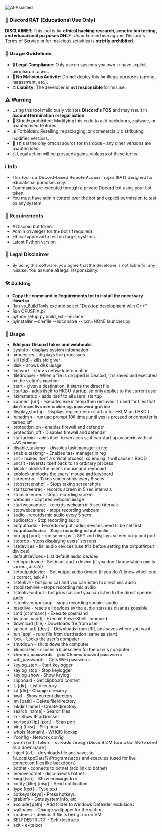 ![AI-Assisted](https://img.shields.io/badge/AI-Assisted-blueviolet)  
### 🐀 Discord RAT (Educational Use Only)  
**DISCLAIMER**: This tool is for **ethical hacking research, penetration testing, and educational purposes ONLY**. Unauthorised use against Discord's Terms of Service or for malicious activities is **strictly prohibited**.  





### 📜 Usage Guidelines  
- 🔒 **Legal Compliance**: Only use on systems you own or have explicit permission to test.  
- 🚫 **No Malicious Activity**: Do **not** deploy this for illegal purposes (spying, harassment, etc.).  
- ⚖️ **Liability**: The developer is **not responsible** for misuse.  

### ⚠️ Warning  
- Using this tool maliciously violates **Discord's TOS** and may result in **account termination** or **legal action**.
- 🚫 Strictly prohibited: Modifying this code to add backdoors, malware, or unauthorised features.
- 💰 Forbidden: Reselling, repackaging, or commercially distributing modified versions.
- 🔐 This is the only official source for this code - any other versions are unauthorised.
- ⚖️ Legal action will be pursued against violators of these terms.

### ℹ️ Info
- This tool is a Discord-based Remote Access Trojan (RAT) designed for educational purposes only.
- Commands are executed through a private Discord bot using your bot token.
- You must have admin control over the bot and explicit permission to test on any system.

### 🔑 Requirements
- A Discord bot token.
- Admin privileges for the bot (if required).
- Ethical approval to test on target systems.
- Latest Python version

### 🚨 Legal Disclaimer  
- By using this software, you agree that the developer is not liable for any misuse. You assume all legal responsibility.

### 🛠️ Building
- **Copy the command in Requirements.txt to install the necessary libraries**
- Run vs_BuildTools.exe and select "Desktop development with C++"
- Run OPUSFIX.py
- python setup.py build_ext --inplace
- pyinstaller --onefile --noconsole --icon=NONE launcher.py


### 🔧 Usage
- **Add your Discord token and webhooks**
- !sysinfo - displays system information
- !processes - displays live processes
- !kill [pid] - kills pid given
- !disk - shows disk usage
- !network - shows network information
- !filedropper - When a file is dropped in Discord, it is saved and executed on the victim's machine
- !start - given a destination, it starts the direct file
- !startup - adds itself to HKCU startup, so only applies to the current user
- !hklmstartup - adds itself to all users' startup
- !connect [url] - executes exe in temp then removes it, used for files that don't need live connection eg. password grabber
- !display_startup - Displays reg entries in startup for HKLM and HKCU
- !runadmin - run uac prompt 100 times until yes is pressed or computer is turned off
- !protection_on - enables firewall and defender
- !protection_off - Disables firewall and defender
- !startadmin - adds itself to services so it can start up as admin without UAC prompt
- !disable_taskmgr - disables task manager in reg
- !enable_taskmgr - Enables task manager in reg
- !crit - makes itself a critical process, so ending it will cause a BSOD
- !uncrit - reversts itself back to an ordinary process
- !block - blocks the user's mouse and keyboard
- !unblock unblocks the users' mouse and keyboard
- !screenshot - Takes screenshots every 5 secs
- !stopscreenshot` - Stops taking screenshots
- !startscreenrec - records screen in 5 sec intervals
- !stopscreenrec - stops recording screen
- !webcam - captures webcam image
- !startwebcamrec - records webcam in 5 sec intervals
- !stopwebcamrec - stops recording webcam
- !audio - records mic audio every 5 secs
- !audiostop - Stop recording audio
- !outputaudio - Records output audio; devices need to be set first
- !outputaudiostop - Stops recording output audio
- !rdp [ip] [port] - run server.py in SPY and displays screen on ip and port
- !stoprdp - stops displaying users' screens
- !listdevices - list audio devices (use this before setting the output/input devices)
- !defaultdevices - List default audio devices
- !setinputdevice - Set input audio device (if you don't know which one is correct, ask AI)
- !setoutputdevice - Set output audio device (if you don't know which one is correct, ask AI)
- !listenlive - bot joins call and you can listen to direct mic audio
- !stoplistenlive - stops recording mic audio
- !listenliveoutput - bot joins call and you can listen to the direct speaker audio
- !listenliveoutputstop - stops recording speaker audio
- !resetlive - resets all devices so the audio stays as clear as possible
- !cmd [command] - Execute command
- !ps [command] - Execute PowerShell command
- !download [file] - Downloads file from user
- !upload [url] [dest] - Downloads from URL and saves where you want
- !run [app] - runs file from destination (same as start)
- !lock - Locks the user's computer
- !shutdown - shuts down the computer
- !bluescreen - causes a bluescreen for the user's computer
- !chrome_passwords - gets Chrome's saved passwords
- !wifi_passwords - Gets WiFi passwords
- !keylog_start - Start keylogger
- !keylog_stop - Stop keylogger
- !keylog_show - Show keylog
- !clipboard - Get clipboard content
- !ls [dir] - List directory
- !cd [dir] - Change directory
- !pwd - Show current directory
- !rm [path] - Delete file/directory
- !mkdir [name] - Create directory
- !search [name] - Search files
- !ip - Show IP addresses
- !portscan [ip] [port] - Scan port
- !ping [host] - Ping host
- !whois [domain] - WHOIS lookup
- !ifconfig - Network config
- !worm [url] [Token] - spreads through Discord DM (use a bat file to send as a downloader)
- !inject [url] - downloads file and saves to %LocalAppData%\Programs\apps and executes (used for live connection files like backdoors)
- !botnet - connects to botnet (add link to botnet)
- !removebotnet - disconnects botnet
- !msg [text] - Show message box
- !notify [title] [msg] - Send notification
- !type [text] - Type text
- !hotkeys [keys] - Press hotkeys
- !grabinfo - Gets system info, etc
- !exclude [path] - Add folder to Windows Defender exclusions
- !wallpaper - Change wallpaper for the victim
- !vmdetect - detects if file is being run on VM
- !SELFDESTRUCT - Self-destructs
- !exit - exits bot

  
